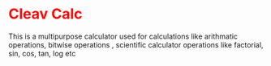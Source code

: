 <!DOCTYPE html>
<html lang="en">
<head>
  <meta charset="UTF-8">
  <meta http-equiv="X-UA-Compatible" content="IE=edge">
  <meta name="viewport" content="width=device-width, initial-scale=1.0">
  <style>
    h1 {
      color:red;
    }
  </style>
</head>
<body>
   <h1> Cleav Calc </h1>
   <div>
       <p> This is a multipurpose calculator used for calculations like arithmatic operations, bitwise operations , scientific calculator operations like factorial, sin,             cos, tan, log etc
       </p> 
   </div>
</body>
</html>

